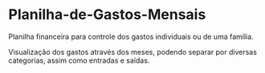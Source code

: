 # Planilha-de-Gastos-Mensais
Planilha financeira para controle dos gastos individuais ou de uma família.
<div>
  Visualização dos gastos através dos meses, podendo separar por diversas categorias, assim como entradas e saídas.
</div>

